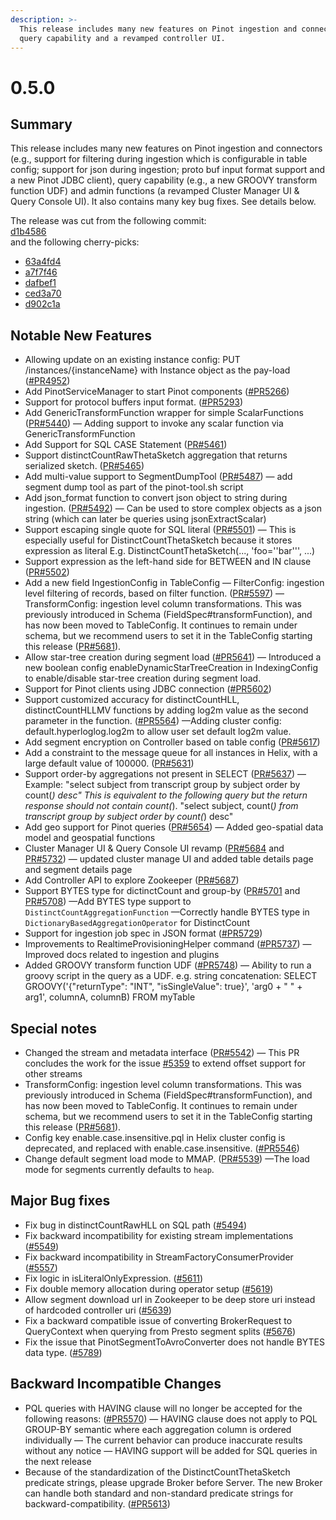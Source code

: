 ```yaml
---
description: >-
  This release includes many new features on Pinot ingestion and connectors, 
  query capability and a revamped controller UI.
---
```


# 0.5.0

## Summary

This release includes many new features on Pinot ingestion and connectors (e.g., support for filtering during ingestion which is configurable in table config; support for json during ingestion; proto buf input format support and a new Pinot JDBC client), query capability (e.g., a new GROOVY transform function UDF) and admin functions (a revamped Cluster Manager UI & Query Console UI). It also contains many key bug fixes. See details below.

The release was cut from the following commit:\
[d1b4586](https://github.com/apache/pinot/commit/d1b458644e505f07c919e7eb983feb9dafcd0061)\
and the following cherry-picks:

* [63a4fd4](https://github.com/apache/pinot/commit/63a4fd4)
* [a7f7f46](https://github.com/apache/pinot/commit/a7f7f46)
* [dafbef1](https://github.com/apache/pinot/commit/dafbef1)
* [ced3a70](https://github.com/apache/pinot/commit/ced3a70)
* [d902c1a](https://github.com/apache/pinot/commit/d902c1a)

## Notable New Features

* Allowing update on an existing instance config: PUT /instances/{instanceName} with Instance object as the pay-load ([#PR4952](https://github.com/apache/pinot/pull/4952))
* Add PinotServiceManager to start Pinot components ([#PR5266](https://github.com/apache/pinot/pull/5266))
* Support for protocol buffers input format. ([#PR5293](https://github.com/apache/pinot/pull/5293))
* Add GenericTransformFunction wrapper for simple ScalarFunctions ([PR#5440](https://github.com/apache/pinot/pull/5440)) — Adding support to invoke any scalar function via GenericTransformFunction
* Add Support for SQL CASE Statement ([PR#5461](https://github.com/apache/pinot/pull/5461))
* Support distinctCountRawThetaSketch aggregation that returns serialized sketch. ([PR#5465](https://github.com/apache/pinot/pull/5465))
* Add multi-value support to SegmentDumpTool ([PR#5487](https://github.com/apache/pinot/pull/5487)) — add segment dump tool as part of the pinot-tool.sh script
* Add json\_format function to convert json object to string during ingestion. ([PR#5492](https://github.com/apache/pinot/pull/5492)) — Can be used to store complex objects as a json string (which can later be queries using jsonExtractScalar)
* Support escaping single quote for SQL literal ([PR#5501](https://github.com/apache/pinot/pull/5501)) — This is especially useful for DistinctCountThetaSketch because it stores expression as literal E.g. DistinctCountThetaSketch(..., 'foo=''bar''', ...)
* Support expression as the left-hand side for BETWEEN and IN clause ([PR#5502](https://github.com/apache/pinot/pull/5502))
* Add a new field IngestionConfig in TableConfig — FilterConfig: ingestion level filtering of records, based on filter function. ([PR#5597](https://github.com/apache/pinot/pull/5597)) — TransformConfig: ingestion level column transformations. This was previously introduced in Schema (FieldSpec#transformFunction), and has now been moved to TableConfig. It continues to remain under schema, but we recommend users to set it in the TableConfig starting this release ([PR#5681](https://github.com/apache/pinot/pull/5681)).
* Allow star-tree creation during segment load ([#PR5641](https://github.com/apache/pinot/pull/5641)) — Introduced a new boolean config enableDynamicStarTreeCreation in IndexingConfig to enable/disable star-tree creation during segment load.
* Support for Pinot clients using JDBC connection ([#PR5602](https://github.com/apache/pinot/pull/5602))
* Support customized accuracy for distinctCountHLL, distinctCountHLLMV functions by adding log2m value as the second parameter in the function. ([#PR5564](https://github.com/apache/pinot/pull/5564)) —Adding cluster config: default.hyperloglog.log2m to allow user set default log2m value.
* Add segment encryption on Controller based on table config ([PR#5617](https://github.com/apache/pinot/pull/5617))
* Add a constraint to the message queue for all instances in Helix, with a large default value of 100000. ([PR#5631](https://github.com/apache/pinot/pull/5631))
* Support order-by aggregations not present in SELECT ([PR#5637](https://github.com/apache/pinot/pull/5637)) — Example: "select subject from transcript group by subject order by count(_) desc" This is equivalent to the following query but the return response should not contain count(_). "select subject, count(_) from transcript group by subject order by count(_) desc"
* Add geo support for Pinot queries ([PR#5654](https://github.com/apache/pinot/pull/5654)) — Added geo-spatial data model and geospatial functions
* Cluster Manager UI & Query Console UI revamp ([PR#5684](https://github.com/apache/pinot/pull/5684) and [PR#5732](https://github.com/apache/pinot/pull/5732)) — updated cluster manage UI and added table details page and segment details page
* Add Controller API to explore Zookeeper ([PR#5687](https://github.com/apache/pinot/pull/5687))
* Support BYTES type for dictinctCount and group-by ([PR#5701](https://github.com/apache/pinot/pull/5701) and [PR#5708](https://github.com/apache/pinot/pull/5708)) —Add BYTES type support to `DistinctCountAggregationFunction` —Correctly handle BYTES type in `DictionaryBasedAggregationOperator` for DistinctCount
* Support for ingestion job spec in JSON format ([#PR5729](https://github.com/apache/pinot/pull/5729))
* Improvements to RealtimeProvisioningHelper command ([#PR5737](https://github.com/apache/pinot/pull/5737)) — Improved docs related to ingestion and plugins
* Added GROOVY transform function UDF ([#PR5748](https://github.com/apache/pinot/pull/5748)) — Ability to run a groovy script in the query as a UDF. e.g. string concatenation: SELECT GROOVY('{"returnType": "INT", "isSingleValue": true}', 'arg0 + " " + arg1', columnA, columnB) FROM myTable

## Special notes

* Changed the stream and metadata interface ([PR#5542](https://github.com/apache/pinot/pull/5542)) — This PR concludes the work for the issue [#5359](https://github.com/apache/pinot/issues/5359) to extend offset support for other streams
* TransformConfig: ingestion level column transformations. This was previously introduced in Schema (FieldSpec#transformFunction), and has now been moved to TableConfig. It continues to remain under schema, but we recommend users to set it in the TableConfig starting this release ([PR#5681](https://github.com/apache/pinot/pull/5681)).
* Config key enable.case.insensitive.pql in Helix cluster config is deprecated, and replaced with enable.case.insensitive. ([#PR5546](https://github.com/apache/pinot/pull/5546))
* Change default segment load mode to MMAP. ([PR#5539](https://github.com/apache/pinot/pull/5539)) —The load mode for segments currently defaults to `heap`.

## Major Bug fixes

* Fix bug in distinctCountRawHLL on SQL path ([#5494](https://github.com/apache/pinot/pull/5494))
* Fix backward incompatibility for existing stream implementations ([#5549](https://github.com/apache/pinot/pull/5549))
* Fix backward incompatibility in StreamFactoryConsumerProvider ([#5557](https://github.com/apache/pinot/pull/5557))
* Fix logic in isLiteralOnlyExpression. ([#5611](https://github.com/apache/pinot/pull/5611))
* Fix double memory allocation during operator setup ([#5619](https://github.com/apache/pinot/pull/5619))
* Allow segment download url in Zookeeper to be deep store uri instead of hardcoded controller uri ([#5639](https://github.com/apache/pinot/pull/5639))
* Fix a backward compatible issue of converting BrokerRequest to QueryContext when querying from Presto segment splits ([#5676](https://github.com/apache/pinot/pull/5676))
* Fix the issue that PinotSegmentToAvroConverter does not handle BYTES data type. ([#5789](https://github.com/apache/pinot/pull/5789))

## Backward Incompatible Changes

* PQL queries with HAVING clause will no longer be accepted for the following reasons: ([#PR5570](https://github.com/apache/pinot/pull/5570)) — HAVING clause does not apply to PQL GROUP-BY semantic where each aggregation column is ordered individually — The current behavior can produce inaccurate results without any notice — HAVING support will be added for SQL queries in the next release
* Because of the standardization of the DistinctCountThetaSketch predicate strings, please upgrade Broker before Server. The new Broker can handle both standard and non-standard predicate strings for backward-compatibility. ([#PR5613](https://github.com/apache/pinot/pull/5613))
